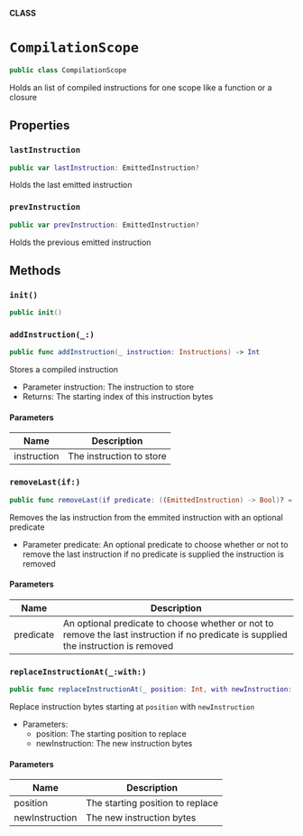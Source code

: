 **CLASS**

# `CompilationScope`

```swift
public class CompilationScope
```

Holds an list of compiled instructions for one scope like a function or a closure

## Properties
### `lastInstruction`

```swift
public var lastInstruction: EmittedInstruction?
```

Holds the last emitted instruction

### `prevInstruction`

```swift
public var prevInstruction: EmittedInstruction?
```

Holds the previous emitted instruction

## Methods
### `init()`

```swift
public init()
```

### `addInstruction(_:)`

```swift
public func addInstruction(_ instruction: Instructions) -> Int
```

Stores a compiled instruction
- Parameter instruction: The instruction to store
- Returns: The starting index of this instruction bytes

#### Parameters

| Name | Description |
| ---- | ----------- |
| instruction | The instruction to store |

### `removeLast(if:)`

```swift
public func removeLast(if predicate: ((EmittedInstruction) -> Bool)? = nil)
```

Removes the las instruction from the emmited instruction with an optional predicate
- Parameter predicate: An optional predicate to choose whether or not to remove the last instruction
                       if no predicate is supplied the instruction is removed

#### Parameters

| Name | Description |
| ---- | ----------- |
| predicate | An optional predicate to choose whether or not to remove the last instruction if no predicate is supplied the instruction is removed |

### `replaceInstructionAt(_:with:)`

```swift
public func replaceInstructionAt(_ position: Int, with newInstruction: Instructions)
```

Replace instruction bytes starting at `position` with `newInstruction`
- Parameters:
  - position: The starting position to replace
  - newInstruction: The new instruction bytes

#### Parameters

| Name | Description |
| ---- | ----------- |
| position | The starting position to replace |
| newInstruction | The new instruction bytes |